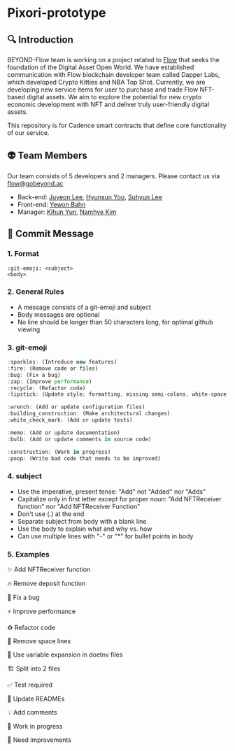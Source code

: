 # Pixori-prototype

## 🔍 Introduction

BEYOND-Flow team is working on a project related to [Flow](https://www.onflow.org/) that seeks the foundation of the Digital Asset Open World. We have established communication with Flow blockchain developer team called Dapper Labs, which developed Crypto Kitties and NBA Top Shot. Currently, we are developing new service items for user to purchase and trade Flow NFT-based digital assets. We aim to explore the potential for new crypto economic development with NFT and deliver truly user-friendly digital assets.

This repository is for Cadence smart contracts that define core functionality of our service.

## 👽 Team Members

Our team consists of 5 developers and 2 managers. Please contact us via flow@gobeyond.ac

- Back-end: [Juyeon Lee](https://github.com/kwklly), [Hyunsun Yoo](https://github.com/sunny0529), [Suhyun Lee](https://github.com/2suh)
- Front-end: [Yewon Bahn](https://github.com/yewonbahn)
- Manager: [Kihun Yun](mailto:mrclo90@gobeyond.ac?subject=[GitHub]%20Source%20Han%20Sans), [Namhye Kim](mailto:agathakim43@gobeyond.ac?subject=[GitHub]%20Source%20Han%20Sans)

## 🚩 Commit Message

### 1. Format

```
:git-emoji: <subject> 
<body> 
```

### 2. General Rules

- A message consists of a git-emoji and subject
- Body messages are optional
- No line should be longer than 50 characters long, for optimal github viewing

### 3. git-emoji

```js
:sparkles: (Introduce new features)
:fire: (Remove code or files)
:bug: (Fix a bug)
:zap: (Improve performance)
:recycle: (Refactor code)
:lipstick: (Update style; formatting, missing semi-colons, white-space, etc)

:wrench: (Add or update configuration files)
:building_construction: (Make architectural changes)
:white_check_mark: (Add or update tests)

:memo: (Add or update documentation)
:bulb: (Add or update comments in source code)

:construction: (Work in progress)
:poop: (Write bad code that needs to be improved)
```

### 4. subject

- Use the imperative, present tense: "Add" not "Added" nor "Adds"
- Capitalize only in first letter except for proper noun: "Add NFTReceiver function" nor "Add NFTReceiver Function"
- Don't use (.) at the end
- Separate subject from body with a blank line
- Use the body to explain what and why vs. how
- Can use multiple lines with "-" or "*" for bullet points in body

### 5. Examples

✨ Add NFTReceiver function

🔥 Remove deposit function

🐛 Fix a bug

⚡ Improve performance

♻️ Refactor code

💄 Remove space lines

🔧 Use variable expansion in doetnv files

🏗️ Split into 2 files

:white_check_mark: Test required

📝 Update READMEs

💡 Add comments

🚧 Work in progress

💩 Need improvements